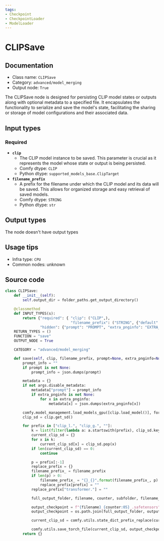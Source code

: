 ```yaml
---
tags:
- Checkpoint
- CheckpointLoader
- ModelLoader
---
```


# CLIPSave
## Documentation
- Class name: `CLIPSave`
- Category: `advanced/model_merging`
- Output node: `True`

The CLIPSave node is designed for persisting CLIP model states or outputs along with optional metadata to a specified file. It encapsulates the functionality to serialize and save the model's state, facilitating the sharing or storage of model configurations and their associated data.
## Input types
### Required
- **`clip`**
    - The CLIP model instance to be saved. This parameter is crucial as it represents the model whose state or output is being persisted.
    - Comfy dtype: `CLIP`
    - Python dtype: `supported_models_base.ClipTarget`
- **`filename_prefix`**
    - A prefix for the filename under which the CLIP model and its data will be saved. This allows for organized storage and easy retrieval of saved models.
    - Comfy dtype: `STRING`
    - Python dtype: `str`
## Output types
The node doesn't have output types
## Usage tips
- Infra type: `CPU`
- Common nodes: unknown


## Source code
```python
class CLIPSave:
    def __init__(self):
        self.output_dir = folder_paths.get_output_directory()

    @classmethod
    def INPUT_TYPES(s):
        return {"required": { "clip": ("CLIP",),
                              "filename_prefix": ("STRING", {"default": "clip/ComfyUI"}),},
                "hidden": {"prompt": "PROMPT", "extra_pnginfo": "EXTRA_PNGINFO"},}
    RETURN_TYPES = ()
    FUNCTION = "save"
    OUTPUT_NODE = True

    CATEGORY = "advanced/model_merging"

    def save(self, clip, filename_prefix, prompt=None, extra_pnginfo=None):
        prompt_info = ""
        if prompt is not None:
            prompt_info = json.dumps(prompt)

        metadata = {}
        if not args.disable_metadata:
            metadata["prompt"] = prompt_info
            if extra_pnginfo is not None:
                for x in extra_pnginfo:
                    metadata[x] = json.dumps(extra_pnginfo[x])

        comfy.model_management.load_models_gpu([clip.load_model()], force_patch_weights=True)
        clip_sd = clip.get_sd()

        for prefix in ["clip_l.", "clip_g.", ""]:
            k = list(filter(lambda a: a.startswith(prefix), clip_sd.keys()))
            current_clip_sd = {}
            for x in k:
                current_clip_sd[x] = clip_sd.pop(x)
            if len(current_clip_sd) == 0:
                continue

            p = prefix[:-1]
            replace_prefix = {}
            filename_prefix_ = filename_prefix
            if len(p) > 0:
                filename_prefix_ = "{}_{}".format(filename_prefix_, p)
                replace_prefix[prefix] = ""
            replace_prefix["transformer."] = ""

            full_output_folder, filename, counter, subfolder, filename_prefix_ = folder_paths.get_save_image_path(filename_prefix_, self.output_dir)

            output_checkpoint = f"{filename}_{counter:05}_.safetensors"
            output_checkpoint = os.path.join(full_output_folder, output_checkpoint)

            current_clip_sd = comfy.utils.state_dict_prefix_replace(current_clip_sd, replace_prefix)

            comfy.utils.save_torch_file(current_clip_sd, output_checkpoint, metadata=metadata)
        return {}

```
